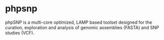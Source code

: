 # phpsnp
phpSNP is a multi-core optimized, LAMP based toolset designed for the curation, exploration and analysis of genomic assemblies (FASTA) and SNP studies (VCF). 

